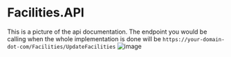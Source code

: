 # Facilities.API

This is a picture of the api documentation. The endpoint you would be calling when the whole implementation is done will be `https://your-domain-dot-com/Facilities/UpdateFacilities`
![image](https://user-images.githubusercontent.com/43586181/199700096-f13403e0-c98b-4590-9448-f651e195ecd3.png)
